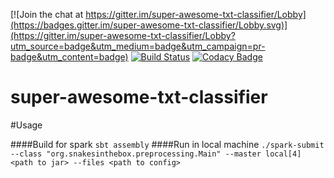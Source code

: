 [![Join the chat at https://gitter.im/super-awesome-txt-classifier/Lobby](https://badges.gitter.im/super-awesome-txt-classifier/Lobby.svg)](https://gitter.im/super-awesome-txt-classifier/Lobby?utm_source=badge&utm_medium=badge&utm_campaign=pr-badge&utm_content=badge)
[![Build Status](https://travis-ci.org/snakes-in-the-box/super-awesome-txt-classifier.svg?branch=master)](https://travis-ci.org/snakes-in-the-box/super-awesome-txt-classifier)
[![Codacy Badge](https://api.codacy.com/project/badge/Grade/bf74add8c41e430ea98c217918ccd3bd)](https://www.codacy.com/app/snakes-in-the-box/super-awesome-txt-classifier?utm_source=github.com&amp;utm_medium=referral&amp;utm_content=snakes-in-the-box/super-awesome-txt-classifier&amp;utm_campaign=Badge_Grade)  

# super-awesome-txt-classifier

#Usage

####Build for spark
```sbt assembly```
####Run in local machine
```./spark-submit --class "org.snakesinthebox.preprocessing.Main" --master local[4] <path to jar> --files <path to config>```
